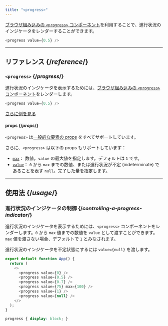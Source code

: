 ```yaml
---
title: "<progress>"
---
```


<Intro>

[ブラウザ組み込みの `<progress>` コンポーネント](https://developer.mozilla.org/en-US/docs/Web/HTML/Element/progress)を利用することで、進行状況のインジケータをレンダーすることができます。

```js
<progress value={0.5} />
```

</Intro>

<InlineToc />

---

## リファレンス {/*reference*/}

### `<progress>` {/*progress*/}

進行状況のインジケータを表示するためには、[ブラウザ組み込みの `<progress>` コンポーネント](https://developer.mozilla.org/en-US/docs/Web/HTML/Element/progress)をレンダーします。

```js
<progress value={0.5} />
```

[さらに例を見る](#usage)

#### props {/*props*/}

`<progress>` は[一般的な要素の props](/reference/react-dom/components/common#common-props) をすべてサポートしています。

さらに、`<progress>` は以下の props もサポートしています：

* [`max`](https://developer.mozilla.org/en-US/docs/Web/HTML/Element/progress#max)： 数値。`value` の最大値を指定します。デフォルトは `1` です。
* [`value`](https://developer.mozilla.org/en-US/docs/Web/HTML/Element/progress#value)： `0` から `max` までの数値、または進行状況が不定 (indeterminate) であることを表す `null`。完了した量を指定します。

---

## 使用法 {/*usage*/}

### 進行状況のインジケータの制御 {/*controlling-a-progress-indicator*/}

進行状況のインジケータを表示するためには、`<progress>` コンポーネントをレンダーします。`0` から `max` 値までの数値を `value` として渡すことができます。`max` 値を渡さない場合、デフォルトで `1` とみなされます。

進行状況のインジケータを不定状態にするには `value={null}` を渡します。

<Sandpack>

```js
export default function App() {
  return (
    <>
      <progress value={0} />
      <progress value={0.5} />
      <progress value={0.7} />
      <progress value={75} max={100} />
      <progress value={1} />
      <progress value={null} />
    </>
  );
}
```

```css
progress { display: block; }
```

</Sandpack>
